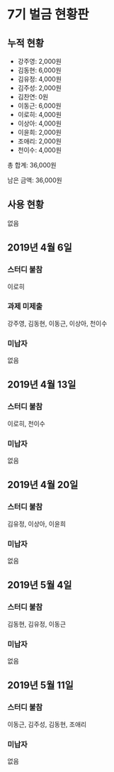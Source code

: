 # 7기 벌금 현황판

## 누적 현황

- 강주영: 2,000원
- 김동현: 6,000원
- 김유정: 4,000원
- 김주성: 2,000원
- 김찬연: 0원
- 이동근: 6,000원
- 이로히: 4,000원
- 이상아: 4,000원
- 이윤희: 2,000원
- 조애리: 2,000원
- 천이수: 4,000원

총 합계: 36,000원

남은 금액: 36,000원

## 사용 현황

없음

## 2019년 4월 6일

### 스터디 불참

이로히

### 과제 미제출

강주영, 김동현, 이동근, 이상아, 천이수

### 미납자

없음

## 2019년 4월 13일

### 스터디 불참

이로히, 천이수

### 미납자

없음

## 2019년 4월 20일

### 스터디 불참

김유정, 이상아, 이윤희

### 미납자

없음

## 2019년 5월 4일

### 스터디 불참

김동현, 김유정, 이동근

### 미납자

없음

## 2019년 5월 11일

### 스터디 불참

이동근, 김주성, 김동현, 조애리

### 미납자

없음
